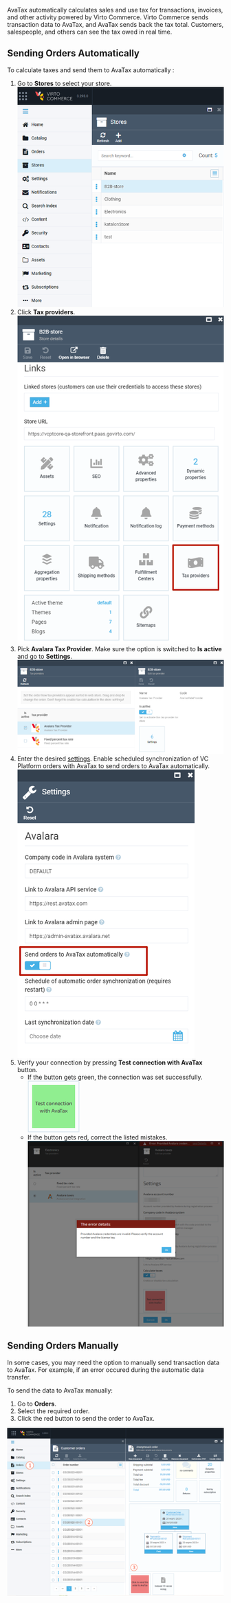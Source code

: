 
AvaTax automatically calculates sales and use tax for transactions, invoices, and other activity powered by Virto Commerce. Virto Commerce sends transaction data to AvaTax, and AvaTax sends back the tax total. Customers, salespeople, and others can see the tax owed in real time.

## Sending Orders Automatically
To calculate taxes and send them to AvaTax automatically :

1. Go to **Stores** to select your store.
![Select a store](../media/stores-selection.png)
1. Click **Tax providers**.
![Tax-providers](../media/tax-providers.png)
1. Pick **Avalara Tax Provider**. Make sure the option is switched to **Is active** and go to **Settings**.
![Avalara Tax Provider](../media/avalara-tax-provider.png)
1. Enter the desired [settings](settings.md). Enable scheduled synchronization of VC Platform orders with AvaTax to send orders to AvaTax automatically.
![Enabled Synchronization](../media/send-orders-automatically.png)
1. Verify your connection by pressing **Test connection with AvaTax** button.
    * If the button gets green, the connection was set successfully.
    ![Successful connection](../media/connection-test.png)
    * If the button gets red, correct the listed mistakes.
    ![Connection errors](../media/connection-errors.png) 

## Sending Orders Manually
In some cases, you may need the option to manually send transaction data to AvaTax. For example, if an error occured during the automatic data transfer. 

To send the data to AvaTax manually:

1. Go to **Orders**.
1. Select the required order.
1. Click the red button to send the order to AvaTax.

![Send data manually](../media/send-orders-manually.png)